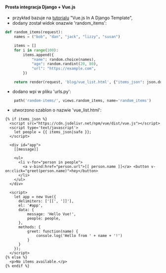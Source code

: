 #### Prosta integracja Django + Vue.js
- przykład bazuje na [tutorialu](https://vsupalov.com/vue-js-in-django-template/) "Vue.js In A Django Template", 
- dodany został widok onazwie 'random_items':  
```python
def random_items(request):
    names = ("bob", "dan", "jack", "lizzy", "susan")

    items = []
    for i in range(100):
        items.append({
            "name": random.choice(names),
            "age": random.randint(20, 80),
            "url": "https://example.com",
        })

    return render(request, 'blog/vue_list.html', {"items_json": json.dumps(items)})
```  

- dodano wpi w pliku 'urls.py':  
```python
    path('random-items/', views.random_items, name='random_items')
```  
- utworzono szablon o nazwie 'vue_list.html':  
```angular2html
{% if items_json %}
  <script src="https://cdn.jsdelivr.net/npm/vue/dist/vue.js"></script>
  <script type='text/javascript'>
    let people = {{ items_json|safe }};
  </script>

  <div id="app">
    [[message]]

    <ul>
      <li v-for="person in people">
        <a v-bind:href="person.url">[[ person.name ]]</a> <button v-on:click="greet(person.name)">hey</button>
      </li>
    </ul>
  </div>

  <script>
    let app = new Vue({
      delimiters: ['[[', ']]'],
      el: '#app',
      data: {
          message: 'Hello Vue!',
          people: people,
      },
      methods: {
          greet: function(name) {
              console.log('Hello from ' + name + '!')
          }
      }
    });
  </script>
{% else %}
  <p>No items available.</p>
{% endif %}
```  


